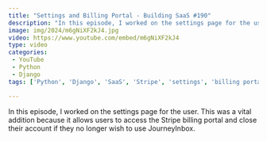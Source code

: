 ```yaml
---
title: "Settings and Billing Portal - Building SaaS #190"
description: "In this episode, I worked on the settings page for the user. This was a vital addition because it allows users to access the Stripe billing portal and close their account if they no longer wish to use JourneyInbox."
image: img/2024/m6gNiXF2kJ4.jpg
video: https://www.youtube.com/embed/m6gNiXF2kJ4
type: video
categories:
 - YouTube
 - Python
 - Django
tags: ['Python', 'Django', 'SaaS', 'Stripe', 'settings', 'billing portal']

---
```


In this episode, I worked on the settings page for the user. This was a vital addition because it allows users to access the Stripe billing portal and close their account if they no longer wish to use JourneyInbox.
